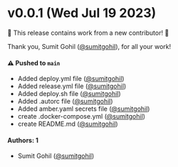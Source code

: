 # v0.0.1 (Wed Jul 19 2023)

:tada: This release contains work from a new contributor! :tada:

Thank you, Sumit Gohil ([@sumitgohil](https://github.com/sumitgohil)), for all your work!

#### ⚠️ Pushed to `main`

- Added deploy.yml file ([@sumitgohil](https://github.com/sumitgohil))
- Added release.yml file ([@sumitgohil](https://github.com/sumitgohil))
- Added deploy.sh file ([@sumitgohil](https://github.com/sumitgohil))
- Added .autorc file ([@sumitgohil](https://github.com/sumitgohil))
- Added amber.yaml secrets file ([@sumitgohil](https://github.com/sumitgohil))
- create .docker-compose.yml ([@sumitgohil](https://github.com/sumitgohil))
- create README.md ([@sumitgohil](https://github.com/sumitgohil))

#### Authors: 1

- Sumit Gohil ([@sumitgohil](https://github.com/sumitgohil))
